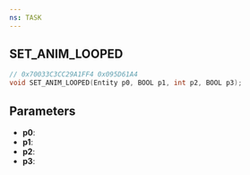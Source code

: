 ```yaml
---
ns: TASK
---
```

## SET_ANIM_LOOPED

```c
// 0x70033C3CC29A1FF4 0x095D61A4
void SET_ANIM_LOOPED(Entity p0, BOOL p1, int p2, BOOL p3);
```


## Parameters
* **p0**: 
* **p1**: 
* **p2**: 
* **p3**: 

